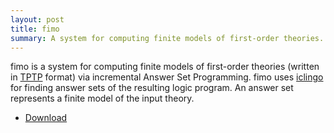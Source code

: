```yaml
---
layout: post
title: fimo
summary: A system for computing finite models of first-order theories.
---
```

fimo is a system for computing finite models of first-order theories
(written in [TPTP](http://www.cs.miami.edu/~tptp/) format)
via incremental Answer Set Programming.
fimo uses [iclingo](/clingo/) for finding answer sets of the resulting logic program.
An answer set represents a finite model of the input theory.

- [Download](http://sourceforge.net/p/potassco/code/HEAD/tree/trunk/fimo/)
